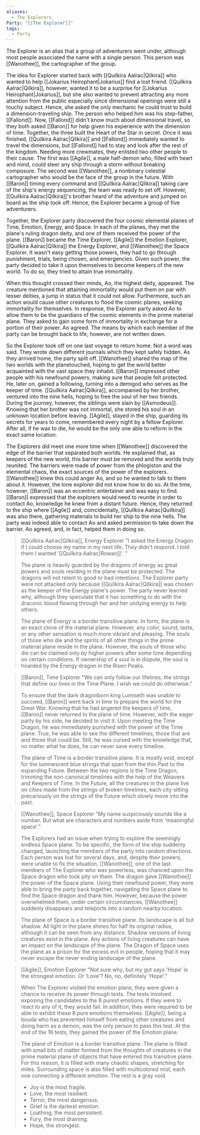 ```yaml
---
aliases:
  - The Explorers
Party: "[[The Explorer]]"
tags:
  - Party
---
```

The Explorer is an alias that a group of adventurers went under, although most people associated the name with a single person. This person was [[Wanothee]], the cartographer of the group.

The idea for Explorer started back with [[Quilkira Aalrac|Qilkira]] who wanted to help [[Jokarius Heirophant|Jokarius]] find a lost friend. [[Quilkira Aalrac|Qilkira]], however, wanted it to be a surprise for [[Jokarius Heirophant|Jokarius]], but she also wanted to prevent attracting any more attention from the public especially since dimensional openings were still a touchy subject. Hence, she asked the only mechanic he could trust to build a dimension-traveling ship. The person who helped him was his step-father, [[Fallond]]. Now, [[Fallond]] didn't know much about dimensional travel, so they both asked [[Baron]] for help given his experience with the dimension of time. Together, the three built the Heart of the Star in secret. Once it was finished, [[Quilkira Aalrac|Qilkira]] and [[Fallond]] immediately wanted to travel the dimensions, but [[Fallond]] had to stay and look after the rest of the kingdom. Needing more crewmates, they enlisted two other people to their cause. The first was [[Agile]], a male half-demon who, filled with heart and mind, could steer any ship through a storm without breaking composure. The second was [[Wanothee]], a nonbinary celestial cartographer who would be the face of the group in the future. With [[Baron]] timing every command and [[Quilkira Aalrac|QIlkira]] taking care of the ship's energy sequencing, the team was ready to set off. However, [[Quilkira Aalrac|Qilkira]]'s brother heard of the adventure and jumped on board as the ship took off. Hence, the Explorer became a group of five adventurers.

Together, the Explorer party discovered the four cosmic elemental planes of Time, Emotion, Energy, and Space. In each of the planes, they met the plane's ruling dragon deity, and one of them received the power of the plane. [[Baron]] became the Time Explorer, [[Agile]] the Emotion Explorer, [[Quilkira Aalrac|Qilkira]] the Energy Explorer, and [[Wanothee]] the Space Explorer. It wasn't easy getting those powers, they had to go through punishment, trials, being chosen, and emergencies. Given such power, the party decided to take it upon themselves to become keepers of the new world. To do so, they tried to attain true immortality.

When this thought crossed their minds, Ao, the highest deity, appeared. The creature mentioned that attaining immortality would put them on par with lesser deities, a jump in status that it could not allow. Furthermore, such an action would cause other creatures to flood the cosmic planes, seeking immortality for themselves. In response, the Explorer party asked Ao to allow them to be the guardians of the cosmic elements in the prime material plane. They asked to gain some form of immortality in exchange for a portion of their power. Ao agreed. The means by which each member of the party can be brought back to life, however, are not written down.

So the Explorer took off on one last voyage to return home. Not a word was said. They wrote down different journals which they kept safely hidden. As they arrived home, the party split off. [[Wanothee]] shared the map of the two worlds with the planetouched, hoping to get the world better acquainted with the vast space they inhabit. [[Baron]] impressed other people with his newfound powers, making sure that people felt protected. He, later on, gained a following, turning into a demigod who serves as the keeper of time. [[Quilkira Aalrac|Qilkira]], accompanied by her brother, ventured into the nine hells, hoping to free the soul of her two friends. During the journey, however, the siblings were slain by [[Asmodeus]]. Knowing that her brother was not immortal, she stored his soul in an unknown location before leaving. [[Agile]], stayed in the ship, guarding its secrets for years to come, remembered every night by a fellow Explorer. After all, if he was to die, he would be the only one able to reform in the exact same location.

The Explorers did meet one more time when [[Wanothee]] discovered the edge of the barrier that separated both worlds. He explained that, as keepers of the new world, this barrier must be removed and the worlds truly reunited. The barriers were made of power from the phlogiston and the elemental chaos, the exact sources of the power of the explorers. [[Wanothee]] knew this could anger Ao, and so he wanted to talk to them about it. However, the lone explorer did not know how to do so. At the time, however, [[Baron]] was an eccentric entertainer and was easy to find. [[Baron]] expressed that the explorers would need to reunite in order to contact Ao, knowledge he knew from a distant future. Hence, they returned to the ship where [[Agile]] and, coincidentally, [[Quilkira Aalrac|Quilkira]] was also there, gathering materials to build her ship to the nine hells. The party was indeed able to contact Ao and asked permission to take down the barrier. Ao agreed, and, in fact, helped them in doing so.

> [[Quilkira Aalrac|Qilkira]], Energy Explorer "I asked the Energy Dragon if I could choose my name in my next life. They didn't respond. I told them I wanted '[[Quilkira Aalrac|Rowan]]'. "
> 
> The plane is heavily guarded by the dragons of energy as great powers and souls residing in the plane must be protected. The dragons will not relent to good or bad intentions. The Explorer party were not attacked only because [[Quilkira Aalrac|Qilkira]] was chosen as the keeper of the Energy plane's power. The party never learned why, although they speculate that it has something to do with the draconic blood flowing through her and her undying energy to help others.
> 
> The plane of Energy is a border transitive plane. In form, the plane is an exact clone of the material plane. However, any color, sound, taste, or any other sensation is much more vibrant and pleasing. The souls of those who die and the spirits of all other things in the prime material plane reside in the plane. However, the souls of those who die can be claimed only by higher powers after some time depending on certain conditions. If ownership of a soul is in dispute, the soul is hoarded by the Energy dragon in the Risen Peaks.

> [[Baron]], Time Explorer "We can only follow our lifelines, the strings that define our lives in the Time Plane. I wish we could do otherwise."
> 
> To ensure that the dark dragonborn king Lumiseth was unable to succeed, [[Baron]] went back in time to prepare the world for the Great War. Knowing that he had angered the keepers of time, [[Baron]] never returned to the plane of time. However, with the eager party by his side, he decided to visit it. Upon meeting the Time Dragon, he was immediately punished with the power of the Time plane. True, he was able to see the different timelines, those that are and those that could be. Still, he was cursed with the knowledge that, no matter what he does, he can never save every timeline.
> 
> The plane of Time is a border transitive plane. It is mostly void, except for the luminescent blue strings that span from the thin Past to the expanding Future. Between the two regions is the Time Dragon, trimming the non-canonical timelines with the help of the Weavers and Keepers of Time. In the Future, all the creatures in the plane live on cities made from the strings of broken timelines, each city sitting precariously on the strings of the Future which slowly move into the past.

> [[Wanothee]], Space Explorer "My name suspiciously sounds like a number. But what are characters and numbers aside from 'meaningful space'."
> 
> The Explorers had an issue when trying to explore the seemingly endless Space plane. To be specific, the form of the ship suddenly changed, launching the members of the party into random directions. Each person was lost for several days, and, despite their powers, were unable to fix the situation. [[Wanothee]], one of the last members of The Explorer who was powerless, was chanced upon the Space dragon who took pity on them. The dragon gave [[Wanothee]] the power of the Space plane. Using their newfound power, they were able to bring the party back together, navigating the Space plane to find the Space dragon and thank him. However, because the power overwhelmed them, under certain circumstances, [[Wanothee]] suddenly disappears and teleports into a random nearby location.
> 
> The plane of Space is a border transitive plane. Its landscape is all but shadow. All light in the plane shines for half its original radius, although it can be seen from any distance. Shadow versions of living creatures exist in the plane. Any actions of living creatures can have an impact on the landscape of the plane. The Dragon of Space uses the plane as a prison for the excess evil in people, hoping that it may never escape the never ending landscape of the plane.

> [[Agile]], Emotion Explorer "Not sure why, but my gut says 'Hope' is the strongest emotion. Or 'Love'? No, no, definitely 'Hope'."
> 
> When The Explorer visited the emotion plane, they were given a chance to receive its power through tests. The tests involved exposing the candidates to the 8 purest emotions. If they were to react to any of it, they would fail. In addition, they were required to be able to exhibit these 8 pure emotions themselves. [[Agile]], being a bouda who has prevented himself from eating other creatures and doing harm as a demon, was the only person to pass this test. At the end of the 16 tests, they gained the power of the Emotion plane.
> 
> The plane of Emotion is a border transitive plane. The plane is filled with small bits of matter formed from the thoughts of creatures in the prime material plane of objects that have entered this transitive plane. For this reason, it is filled with many chaotic shapes, stretching for miles. Surrounding space is also filled with multicolored mist, each one connecting a different emotion. The rest is a gray void.
> 
> - Joy is the most fragile.
> - Love, the most resilient.
> - Terror, the most dangerous.
> - Grief is the darkest emotion.
> - Loathing, the most persistent.
> - Fury, the most draining.
> - Hope, the strongest.